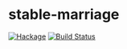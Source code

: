 # stable-marriage

[![Hackage](https://img.shields.io/hackage/v/stable-marriage.svg)](https://hackage.haskell.org/package/stable-marriage) [![Build Status](https://secure.travis-ci.org/cutsea110/stable-marriage.png?branch=master)](http://travis-ci.org/cutsea110/stable-marriage)

